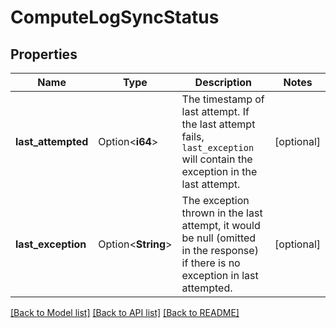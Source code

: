 # ComputeLogSyncStatus

## Properties

Name | Type | Description | Notes
------------ | ------------- | ------------- | -------------
**last_attempted** | Option<**i64**> | The timestamp of last attempt. If the last attempt fails, `last_exception` will contain the exception in the last attempt. | [optional]
**last_exception** | Option<**String**> | The exception thrown in the last attempt, it would be null (omitted in the response) if there is no exception in last attempted. | [optional]

[[Back to Model list]](../README.md#documentation-for-models) [[Back to API list]](../README.md#documentation-for-api-endpoints) [[Back to README]](../README.md)


